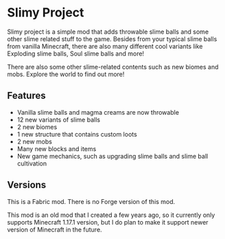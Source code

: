 # Slimy Project
Slimy project is a simple mod that adds throwable slime balls and some other slime related stuff to the game. Besides from your typical slime balls from vanilla Minecraft, there are also many different cool variants like Exploding slime balls, Soul slime balls and more!

There are also some other slime-related contents such as new biomes and mobs. Explore the world to find out more!

## Features
- Vanilla slime balls and magma creams are now throwable
- 12 new variants of slime balls
- 2 new biomes
- 1 new structure that contains custom loots
- 2 new mobs
- Many new blocks and items
- New game mechanics, such as upgrading slime balls and slime ball cultivation

## Versions
This is a Fabric mod. There is no Forge version of this mod.

This mod is an old mod that I created a few years ago, so it currently only supports Minecraft 1.17.1 version, but I do plan to make it support newer version of Minecraft in the future.
